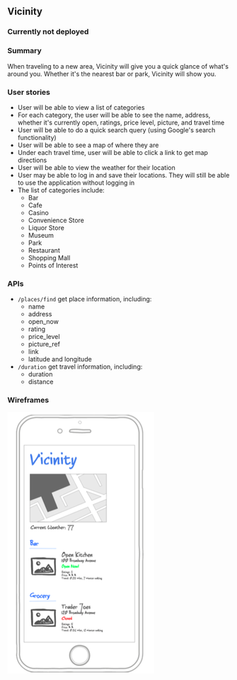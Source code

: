 ## Vicinity

### Currently not deployed

### Summary
When traveling to a new area, Vicinity will give you a quick glance of what's around you. Whether it's the nearest bar or park, Vicinity will show you.

### User stories
  * User will be able to view a list of categories
  * For each category, the user will be able to see the name, address, whether it's currently open, ratings, price level, picture, and travel time
  * User will be able to do a quick search query (using Google's search functionality)
  * User will be able to see a map of where they are
  * Under each travel time, user will be able to click a link to get map directions
  * User will be able to view the weather for their location
  * User may be able to log in and save their locations. They will still be able to use the application without logging in
  * The list of categories include:
    * Bar
    * Cafe
    * Casino
    * Convenience Store
    * Liquor Store
    * Museum
    * Park
    * Restaurant
    * Shopping Mall
    * Points of Interest

### APIs
  * ``/places/find`` get place information, including:
    * name
    * address
    * open_now
    * rating
    * price_level
    * picture_ref
    * link
    * latitude and longitude
  * ``/duration`` get travel information, including:
    * duration
    * distance

### Wireframes
![Mobile Wireframe](./public/Wireframe/Mobile_Wireframe.png)
